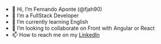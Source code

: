 - 👋 Hi, I’m Fernando Aponte (@fjah90)
- 👀 I’m a FullStack Developer
- 🌱 I’m currently learning English
- 💞️ I’m looking to collaborate on Front with Angular or React
- 📫 How to reach me on my [LinkedIn](https://www.linkedin.com/in/fjah90/)

<!---
fjah90/fjah90 is a ✨ special ✨ repository because its `README.md` (this file) appears on your GitHub profile.
You can click the Preview link to take a look at your changes.
--->
